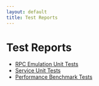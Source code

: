 ```yaml
---
layout: default
title: Test Reports
---
```


# Test Reports

* [RPC Emulation Unit Tests](modelTestResults)
* [Service Unit Tests](serviceTestResults)
* [Performance Benchmark Tests](performanceReport)